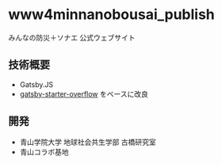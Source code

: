 # www4minnanobousai_publish
みんなの防災＋ソナエ 公式ウェブサイト

## 技術概要
* Gatsby.JS
* [gatsby-starter-overflow](https://github.com/anubhavsrivastava/gatsby-starter-overflow) をベースに改良 

## 開発
* 青山学院大学 地球社会共生学部 古橋研究室
* 青山コラボ基地

